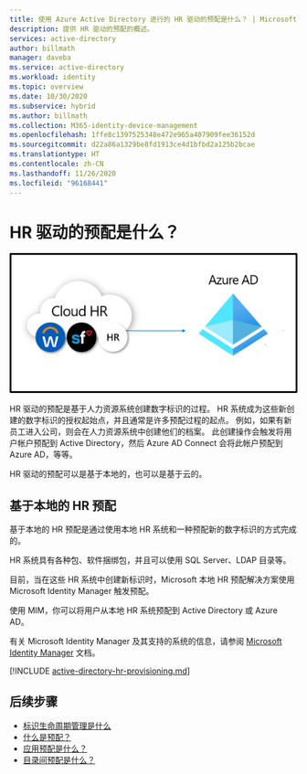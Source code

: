 ```yaml
---
title: 使用 Azure Active Directory 进行的 HR 驱动的预配是什么？ | Microsoft Docs
description: 提供 HR 驱动的预配的概述。
services: active-directory
author: billmath
manager: daveba
ms.service: active-directory
ms.workload: identity
ms.topic: overview
ms.date: 10/30/2020
ms.subservice: hybrid
ms.author: billmath
ms.collection: M365-identity-device-management
ms.openlocfilehash: 1ffe8c1397525348e472e965a407909fee36152d
ms.sourcegitcommit: d22a86a1329be8fd1913ce4d1bfbd2a125b2bcae
ms.translationtype: HT
ms.contentlocale: zh-CN
ms.lasthandoff: 11/26/2020
ms.locfileid: "96168441"
---
```

# <a name="what-is-hr-driven-provisioning"></a>HR 驱动的预配是什么？

![HR 预配](./media/what-is-hr-driven-provisioning/cloud2a.png)

HR 驱动的预配是基于人力资源系统创建数字标识的过程。  HR 系统成为这些新创建的数字标识的授权起始点，并且通常是许多预配过程的起点。  例如，如果有新员工进入公司，则会在人力资源系统中创建他们的档案。  此创建操作会触发将用户帐户预配到 Active Directory，然后 Azure AD Connect 会将此帐户预配到 Azure AD，等等。

HR 驱动的预配可以是基于本地的，也可以是基于云的。

## <a name="on-premises-based-hr-provisioning"></a>基于本地的 HR 预配
基于本地的 HR 预配是通过使用本地 HR 系统和一种预配新的数字标识的方式完成的。

HR 系统具有各种包、软件捆绑包，并且可以使用 SQL Server、LDAP 目录等。

目前，当在这些 HR 系统中创建新标识时，Microsoft 本地 HR 预配解决方案使用 Microsoft Identity Manager 触发预配。

使用 MIM，你可以将用户从本地 HR 系统预配到 Active Directory 或 Azure AD。

有关 Microsoft Identity Manager 及其支持的系统的信息，请参阅 [Microsoft Identity Manager](/microsoft-identity-manager/microsoft-identity-manager-2016) 文档。

[!INCLUDE [active-directory-hr-provisioning.md](../../../includes/active-directory-hr-provisioning.md)]



## <a name="next-steps"></a>后续步骤 
- [标识生命周期管理是什么](what-is-identity-lifecycle-management.md)
- [什么是预配？](what-is-provisioning.md)
- [应用预配是什么？](what-is-app-provisioning.md)
- [目录间预配是什么？](what-is-inter-directory-provisioning.md)